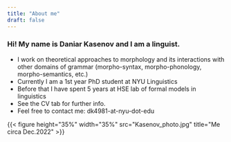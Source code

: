 ```yaml
---
title: "About me"
draft: false
---
```


### Hi! My name is Daniar Kasenov and I am a linguist. 
 + I work on theoretical approaches to morphology and its interactions with other domains of grammar (morpho-syntax, morpho-phonology, morpho-semantics, etc.) 
  + Currently I am a 1st year PhD student at NYU Linguistics 
  + Before that I have spent 5 years at HSE lab of formal models in linguistics 
  + See the CV tab for further info.  
 + Feel free to contact me: dk4981-at-nyu-dot-edu

{{< figure height="35%" width="35%" src="Kasenov_photo.jpg" title="Me circa Dec.2022" >}}